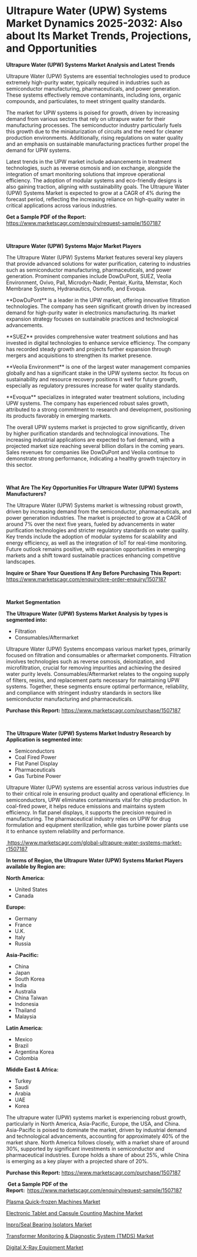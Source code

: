 <p><h1>Ultrapure Water (UPW) Systems Market Dynamics 2025-2032: Also about Its Market Trends, Projections, and Opportunities</h1></p><p><strong>Ultrapure Water (UPW) Systems Market Analysis and Latest Trends</strong></p>
<p><p>Ultrapure Water (UPW) Systems are essential technologies used to produce extremely high-purity water, typically required in industries such as semiconductor manufacturing, pharmaceuticals, and power generation. These systems effectively remove contaminants, including ions, organic compounds, and particulates, to meet stringent quality standards.</p><p>The market for UPW systems is poised for growth, driven by increasing demand from various sectors that rely on ultrapure water for their manufacturing processes. The semiconductor industry particularly fuels this growth due to the miniaturization of circuits and the need for cleaner production environments. Additionally, rising regulations on water quality and an emphasis on sustainable manufacturing practices further propel the demand for UPW systems.</p><p>Latest trends in the UPW market include advancements in treatment technologies, such as reverse osmosis and ion exchange, alongside the integration of smart monitoring solutions that improve operational efficiency. The adoption of modular systems and eco-friendly designs is also gaining traction, aligning with sustainability goals. The Ultrapure Water (UPW) Systems Market is expected to grow at a CAGR of 4% during the forecast period, reflecting the increasing reliance on high-quality water in critical applications across various industries.</p></p>
<p><strong>Get a Sample PDF of the Report:&nbsp;</strong> <a href="https://www.marketscagr.com/enquiry/request-sample/1507187?utm_campaign=1944&utm_medium=2&utm_source=Github&utm_content=ia&utm_term=27022025&utm_id=ultrapure-water-upw-systems">https://www.marketscagr.com/enquiry/request-sample/1507187</a></p>
<p>&nbsp;</p>
<p><strong>Ultrapure Water (UPW) Systems Major Market Players</strong></p>
<p><p>The Ultrapure Water (UPW) Systems Market features several key players that provide advanced solutions for water purification, catering to industries such as semiconductor manufacturing, pharmaceuticals, and power generation. Prominent companies include DowDuPont, SUEZ, Veolia Environment, Ovivo, Pall, Microdyn-Nadir, Pentair, Kurita, Memstar, Koch Membrane Systems, Hydranautics, Osmoflo, and Evoqua.</p><p>**DowDuPont** is a leader in the UPW market, offering innovative filtration technologies. The company has seen significant growth driven by increased demand for high-purity water in electronics manufacturing. Its market expansion strategy focuses on sustainable practices and technological advancements.</p><p>**SUEZ** provides comprehensive water treatment solutions and has invested in digital technologies to enhance service efficiency. The company has recorded steady growth and projects further expansion through mergers and acquisitions to strengthen its market presence.</p><p>**Veolia Environment** is one of the largest water management companies globally and has a significant stake in the UPW systems sector. Its focus on sustainability and resource recovery positions it well for future growth, especially as regulatory pressures increase for water quality standards.</p><p>**Evoqua** specializes in integrated water treatment solutions, including UPW systems. The company has experienced robust sales growth, attributed to a strong commitment to research and development, positioning its products favorably in emerging markets.</p><p>The overall UPW systems market is projected to grow significantly, driven by higher purification standards and technological innovations. The increasing industrial applications are expected to fuel demand, with a projected market size reaching several billion dollars in the coming years. Sales revenues for companies like DowDuPont and Veolia continue to demonstrate strong performance, indicating a healthy growth trajectory in this sector.</p></p>
<p>&nbsp;</p>
<p><strong>What Are The Key Opportunities For Ultrapure Water (UPW) Systems Manufacturers?</strong></p>
<p><p>The Ultrapure Water (UPW) Systems market is witnessing robust growth, driven by increasing demand from the semiconductor, pharmaceuticals, and power generation industries. The market is projected to grow at a CAGR of around 7% over the next five years, fueled by advancements in water purification technologies and stricter regulatory standards on water quality. Key trends include the adoption of modular systems for scalability and energy efficiency, as well as the integration of IoT for real-time monitoring. Future outlook remains positive, with expansion opportunities in emerging markets and a shift toward sustainable practices enhancing competitive landscapes.</p></p>
<p><strong>Inquire or Share Your Questions If Any Before Purchasing This Report:</strong> <a href="https://www.marketscagr.com/enquiry/pre-order-enquiry/1507187?utm_campaign=1944&utm_medium=2&utm_source=Github&utm_content=ia&utm_term=27022025&utm_id=ultrapure-water-upw-systems">https://www.marketscagr.com/enquiry/pre-order-enquiry/1507187</a></p>
<p>&nbsp;</p>
<p><strong>Market Segmentation</strong></p>
<p><strong>The Ultrapure Water (UPW) Systems Market Analysis by types is segmented into:</strong></p>
<p><ul><li>Filtration</li><li>Consumables/Aftermarket</li></ul></p>
<p><p>Ultrapure Water (UPW) Systems encompass various market types, primarily focused on filtration and consumables or aftermarket components. Filtration involves technologies such as reverse osmosis, deionization, and microfiltration, crucial for removing impurities and achieving the desired water purity levels. Consumables/Aftermarket relates to the ongoing supply of filters, resins, and replacement parts necessary for maintaining UPW systems. Together, these segments ensure optimal performance, reliability, and compliance with stringent industry standards in sectors like semiconductor manufacturing and pharmaceuticals.</p></p>
<p><strong>Purchase this Report:&nbsp;</strong><a href="https://www.marketscagr.com/purchase/1507187?utm_campaign=1944&utm_medium=2&utm_source=Github&utm_content=ia&utm_term=27022025&utm_id=ultrapure-water-upw-systems">https://www.marketscagr.com/purchase/1507187</a></p>
<p>&nbsp;</p>
<p><strong>The Ultrapure Water (UPW) Systems Market Industry Research by Application is segmented into:</strong></p>
<p><ul><li>Semiconductors</li><li>Coal Fired Power</li><li>Flat Panel Display</li><li>Pharmaceuticals</li><li>Gas Turbine Power</li></ul></p>
<p><p>Ultrapure Water (UPW) systems are essential across various industries due to their critical role in ensuring product quality and operational efficiency. In semiconductors, UPW eliminates contaminants vital for chip production. In coal-fired power, it helps reduce emissions and maintains system efficiency. In flat panel displays, it supports the precision required in manufacturing. The pharmaceutical industry relies on UPW for drug formulation and equipment sterilization, while gas turbine power plants use it to enhance system reliability and performance.</p></p>
<p><a href="https://www.marketscagr.com/global-ultrapure-water-systems-market-r1507187?utm_campaign=1944&utm_medium=2&utm_source=Github&utm_content=ia&utm_term=27022025&utm_id=ultrapure-water-upw-systems">&nbsp;https://www.marketscagr.com/global-ultrapure-water-systems-market-r1507187</a></p>
<p><strong>In terms of Region, the Ultrapure Water (UPW) Systems Market Players available by Region are:</strong></p>
<p>
    <p> <strong> North America: </strong>
        <ul>
            <li>United States</li>
            <li>Canada</li>
        </ul>
        </p> 
    <p> <strong> Europe: </strong>
        <ul>
            <li>Germany</li>
            <li>France</li>
            <li>U.K.</li>
            <li>Italy</li>
            <li>Russia</li>
        </ul>
        </p> 
    <p> <strong> Asia-Pacific: </strong>
        <ul>
            <li>China</li>
            <li>Japan</li>
            <li>South Korea</li>
            <li>India</li>
            <li>Australia</li>
            <li>China Taiwan</li>
            <li>Indonesia</li>
            <li>Thailand</li>
            <li>Malaysia</li>
        </ul>
        </p> 
    <p> <strong> Latin America: </strong>
        <ul>
            <li>Mexico</li>
            <li>Brazil</li>
            <li>Argentina Korea</li>
            <li>Colombia</li>
        </ul>
        </p> 
    <p> <strong> Middle East & Africa: </strong>
        <ul>
            <li>Turkey</li>
            <li>Saudi</li>
            <li>Arabia</li>
            <li>UAE</li>
            <li>Korea</li>
        </ul>
    </p>
    </p>
<p><p>The ultrapure water (UPW) systems market is experiencing robust growth, particularly in North America, Asia-Pacific, Europe, the USA, and China. Asia-Pacific is poised to dominate the market, driven by industrial demand and technological advancements, accounting for approximately 40% of the market share. North America follows closely, with a market share of around 30%, supported by significant investments in semiconductor and pharmaceutical industries. Europe holds a share of about 25%, while China is emerging as a key player with a projected share of 20%.</p></p>
<p><strong>Purchase this Report: </strong><a href="https://www.marketscagr.com/purchase/1507187?utm_campaign=1944&utm_medium=2&utm_source=Github&utm_content=ia&utm_term=27022025&utm_id=ultrapure-water-upw-systems">https://www.marketscagr.com/purchase/1507187</a></p>
<p>&nbsp;<strong>Get a Sample PDF of the Report:&nbsp;&nbsp;</strong><a href="https://www.marketscagr.com/enquiry/request-sample/1507187?utm_campaign=1944&utm_medium=2&utm_source=Github&utm_content=ia&utm_term=27022025&utm_id=ultrapure-water-upw-systems">https://www.marketscagr.com/enquiry/request-sample/1507187</a></p>
<p><strong></strong></p>
<p><p><a href="https://github.com/ahamdyzabira4/Market-Research-Report-List-1/blob/main/plasma-quick-frozen-machines-market.md?utm_campaign=1944&utm_medium=2&utm_source=Github&utm_content=ia&utm_term=27022025&utm_id=ultrapure-water-upw-systems">Plasma Quick-frozen Machines Market</a></p><p><a href="https://github.com/tanekacalderon743/Market-Research-Report-List-1/blob/main/electronic-tablet-and-capsule-counting-machine-market.md?utm_campaign=1944&utm_medium=2&utm_source=Github&utm_content=ia&utm_term=27022025&utm_id=ultrapure-water-upw-systems">Electronic Tablet and Capsule Counting Machine Market</a></p><p><a href="https://github.com/klaassenmackenzie6/Market-Research-Report-List-1/blob/main/inproseal-bearing-isolators-market.md?utm_campaign=1944&utm_medium=2&utm_source=Github&utm_content=ia&utm_term=27022025&utm_id=ultrapure-water-upw-systems">Inpro/Seal Bearing Isolators Market</a></p><p><a href="https://github.com/saroarmaicky/Market-Research-Report-List-1/blob/main/transformer-monitoring-diagnostic-system-tmds-market.md?utm_campaign=1944&utm_medium=2&utm_source=Github&utm_content=ia&utm_term=27022025&utm_id=ultrapure-water-upw-systems">Transformer Monitoring & Diagnostic System (TMDS) Market</a></p><p><a href="https://github.com/stephaniwo144/Market-Research-Report-List-1/blob/main/digital-x-ray-equipment-market.md?utm_campaign=1944&utm_medium=2&utm_source=Github&utm_content=ia&utm_term=27022025&utm_id=ultrapure-water-upw-systems">Digital X-Ray Equipment Market</a></p></p>